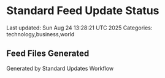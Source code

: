 # Standard Feed Update Status
Last updated: Sun Aug 24 13:28:21 UTC 2025
Categories: technology,business,world

## Feed Files Generated

Generated by Standard Updates Workflow
